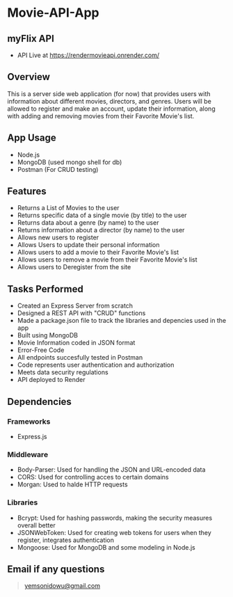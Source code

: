 # Movie-API-App

## myFlix API
- API Live at https://rendermovieapi.onrender.com/

## Overview

This is a server side web application (for now) that provides users with information about different movies, directors, and genres. Users will be allowed to register and make an account, update their information, along with adding and removing movies from their Favorite Movie's list.

## App Usage
- Node.js
- MongoDB (used mongo shell for db)
- Postman (For CRUD testing)

## Features 
- Returns a List of Movies to the user
- Returns specific data of a single movie (by title) to the user
- Returns data about a genre (by name) to the user
- Returns information about a director (by name) to the user
- Allows new users to register
- Allows Users to update their personal information
- Allows users to add a movie to their Favorite Movie's list
- Allows users to remove a movie from their Favorite Movie's list
- Allows users to Deregister from the site

## Tasks Performed
- Created an Express Server from scratch
- Designed a REST API with "CRUD" functions
- Made a package.json file to track the libraries and depencies used in the app
- Built using MongoDB
- Movie Information coded in JSON format
- Error-Free Code
- All endpoints succesfully tested in Postman
- Code represents user authentication and authorization
- Meets data security regulations
- API deployed to Render

## Dependencies

### Frameworks
- Express.js

### Middleware
- Body-Parser: Used for handling the JSON and URL-encoded data
- CORS: Used for controlling acces to certain domains
- Morgan: Used to halde HTTP requests

### Libraries
- Bcrypt: Used for hashing passwords, making the security measures overall better
- JSONWebToken: Used for creating web tokens for users when they register, integrates authentication
- Mongoose: Used for MongoDB and some modeling in Node.js

## Email if any questions
> yemsonidowu@gmail.com